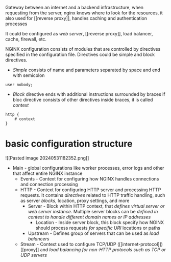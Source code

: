 Gateway between an internet and a backend infrastructure, when requesting from the server, nginx knows where to look for the resources, it also used for [[reverse proxy]], handles caching and authentication processes

It could be configured as *web server*, [[reverse proxy]], load balancer, cache, firewall, etc.

NGINX configuration consists of modules that are controlled by directives specified in the configuration file.
Directives could be simple and block directives.
- *Simple* consists of name and parameters separated by space and end with semicolon
```nginx
user nobody;
```
- *Block* directive ends with additional instructions surrounded by braces
if bloc directive consists of other directives inside braces, it is called *context*
```nginx
http {
	# context
}
```


# basic configuration structure
![[Pasted image 20240531182352.png]]

- Main - global configurations like worker processes, error logs and other that affect entire NGINX instance 
	- Events - Context for configuring how NGINX handles connections and connection processing
	- HTTP - Context for configuring HTTP server and processing HTTP requests. It contains *directives* related to HTTP traffic handling, such as server *blocks*, location, proxy settings, and more
		- Server - Block within HTTP context, that *defines virtual server or web server instance*. Multiple server blocks can be *defined in context to handle different domain names or IP addresses*
			- Location - Inside server block, this block specify how NGINX should process requests *for specific URI* locations or paths
		- Upstream - Defines group of servers that can be used as *load balancers*
	- Stream - Context used to configure TCP/UDP ([[internet-protocol]]) [[proxy]] and *load balancing for non-HTTP protocols such as TCP or UDP servers*
